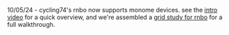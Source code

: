 10/05/24 - cycling74's rnbo now supports monome devices. see the [intro video](https://youtu.be/xrWHi84li3I) for a quick overview, and we're assembled a [grid study for rnbo](https://monome.org/docs/grid/studies/rnbo/) for a full walkthrough.
